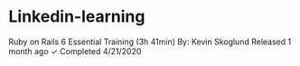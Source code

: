# Linkedin-learning

Ruby on Rails 6 Essential Training (3h 41min) 
By: Kevin Skoglund
Released 1 month ago
✓ Completed 4/21/2020
